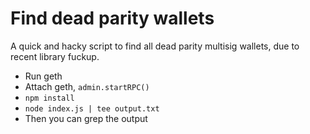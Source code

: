 # Find dead parity wallets
A quick and hacky script to find all dead parity multisig wallets, due to recent library fuckup.

- Run geth
- Attach geth, `admin.startRPC()`
- `npm install`
- `node index.js | tee output.txt`
- Then you can grep the output
